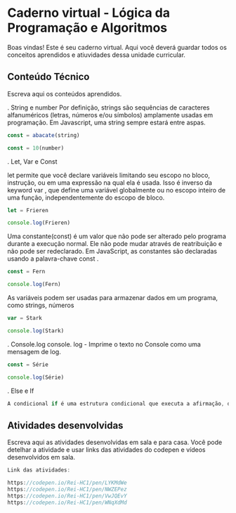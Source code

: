 # Caderno virtual - Lógica da Programação e Algoritmos
Boas vindas! Este é seu caderno virtual. Aqui você deverá guardar todos os conceitos aprendidos e atiuvidades dessa unidade curricular. 


## Conteúdo Técnico
Escreva aqui os conteúdos aprendidos.

. String e number
Por definição, strings são sequências de caracteres alfanuméricos (letras, números e/ou símbolos) amplamente usadas em programação. Em Javascript, uma string sempre estará entre aspas.

```js
const = abacate(string)

const = 10(number)
```



. Let, Var e Const

let permite que você declare variáveis limitando seu escopo no bloco, instrução, ou em uma expressão na qual ela é usada. Isso é inverso da keyword var , que define uma variável globalmente ou no escopo inteiro de uma função, independentemente do escopo de bloco.

```js
let = Frieren

console.log(Frieren)
```

Uma constante(const) é um valor que não pode ser alterado pelo programa durante a execução normal. Ele não pode mudar através de reatribuição e não pode ser redeclarado. Em JavaScript, as constantes são declaradas usando a palavra-chave const .

```js
const = Fern

console.log(Fern)
```
As variáveis ​​podem ser usadas para armazenar dados em um programa, como strings, números

```js
var = Stark

console.log(Stark)
```

. Console.log
console. log - Imprime o texto no Console como uma mensagem de log.

```js
const = Série

console.log(Série)
```

. Else e If
```js
A condicional if é uma estrutura condicional que executa a afirmação, dentro do bloco, se determinada condição for verdadeira. Se for falsa, executa as afirmações dentro de else.
```


## Atividades desenvolvidas
Escreva aqui as atividades desenvolvidas em sala e para casa. Você pode detelhar a atividade e usar links das atividades do codepen e vídeos desenvolvidos em sala. 

```js
Link das atividades:

https://codepen.io/Rei-HC1/pen/LYKMdWe
https://codepen.io/Rei-HC1/pen/NWZEPez
https://codepen.io/Rei-HC1/pen/VwJQEvY
https://codepen.io/Rei-HC1/pen/WNqXdMd
```
